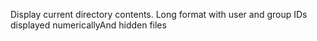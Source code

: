 Display current directory contents.
Long format
with user and group IDs displayed numericallyAnd hidden files
